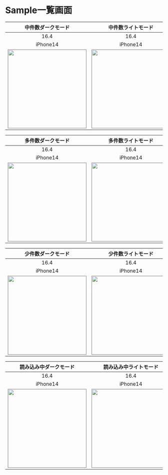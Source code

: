 # Sample一覧画面

|中件数ダークモード|中件数ライトモード|
|:---:|:---:|
|16.4|16.4|
|iPhone14|iPhone14|
|<img src='../ReferenceImages_64/Sample一覧画面/testSampleListView_中件数_ダークモード_iPhone_16_4_390x844@3x.png' width='250' style='border: 1px solid #999' />|<img src='../ReferenceImages_64/Sample一覧画面/testSampleListView_中件数_ライトモード_iPhone_16_4_390x844@3x.png' width='250' style='border: 1px solid #999' />|

|多件数ダークモード|多件数ライトモード|
|:---:|:---:|
|16.4|16.4|
|iPhone14|iPhone14|
|<img src='../ReferenceImages_64/Sample一覧画面/testSampleListView_多件数_ダークモード_iPhone_16_4_390x844@3x.png' width='250' style='border: 1px solid #999' />|<img src='../ReferenceImages_64/Sample一覧画面/testSampleListView_多件数_ライトモード_iPhone_16_4_390x844@3x.png' width='250' style='border: 1px solid #999' />|

|少件数ダークモード|少件数ライトモード|
|:---:|:---:|
|16.4|16.4|
|iPhone14|iPhone14|
|<img src='../ReferenceImages_64/Sample一覧画面/testSampleListView_少件数_ダークモード_iPhone_16_4_390x844@3x.png' width='250' style='border: 1px solid #999' />|<img src='../ReferenceImages_64/Sample一覧画面/testSampleListView_少件数_ライトモード_iPhone_16_4_390x844@3x.png' width='250' style='border: 1px solid #999' />|

|読み込み中ダークモード|読み込み中ライトモード|
|:---:|:---:|
|16.4|16.4|
|iPhone14|iPhone14|
|<img src='../ReferenceImages_64/Sample一覧画面/testSampleListView_読み込み中_ダークモード_iPhone_16_4_390x844@3x.png' width='250' style='border: 1px solid #999' />|<img src='../ReferenceImages_64/Sample一覧画面/testSampleListView_読み込み中_ライトモード_iPhone_16_4_390x844@3x.png' width='250' style='border: 1px solid #999' />|

